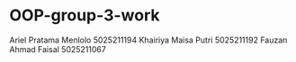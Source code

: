 # OOP-group-3-work
Ariel Pratama Menlolo 5025211194
Khairiya Maisa Putri 5025211192
Fauzan Ahmad Faisal 5025211067
